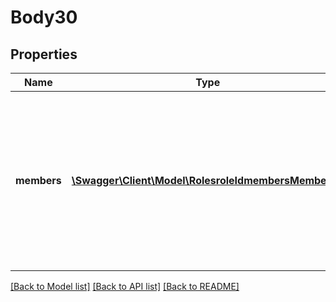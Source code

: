# Body30

## Properties
Name | Type | Description | Notes
------------ | ------------- | ------------- | -------------
**members** | [**\Swagger\Client\Model\RolesroleIdmembersMembers[]**](RolesroleIdmembersMembers.md) | Array of userId/user email of users to whom you would like to assign this role. Upto 30 users can be assigned a role at once. | [optional] 

[[Back to Model list]](../README.md#documentation-for-models) [[Back to API list]](../README.md#documentation-for-api-endpoints) [[Back to README]](../README.md)


